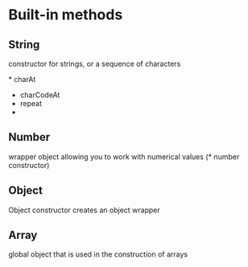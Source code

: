 # Built-in methods

## String
constructor for strings, or a sequence of characters

* charAt
* charCodeAt
* repeat
* 




## Number
wrapper object allowing you to work with numerical values (* number constructor)




## Object
Object constructor creates an object wrapper




## Array 
global object that is used in the construction of arrays

